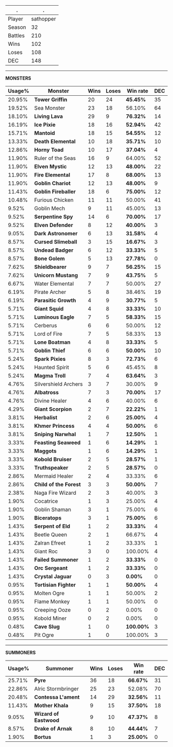 .|.
|-|-
Player|sathopper
Season|32
Battles|210
Wins|102
Loses|108
DEC|148

---
**MONSTERS**

Usage%|Monster|Wins|Loses|Win rate|DEC|
-|-|-|-|-|-|
20.95%|**Tower Griffin**|20|24|**45.45%**|35|
19.52%|Sea Monster|23|18|56.10%|64|
18.10%|**Living Lava**|29|9|**76.32%**|14|
16.19%|**Ice Pixie**|18|16|**52.94%**|42|
15.71%|**Mantoid**|18|15|**54.55%**|12|
13.33%|**Death Elemental**|10|18|**35.71%**|10|
12.86%|**Horny Toad**|10|17|**37.04%**|4|
11.90%|Ruler of the Seas|16|9|64.00%|52|
11.90%|**Elven Mystic**|12|13|**48.00%**|22|
11.90%|**Fire Elemental**|17|8|**68.00%**|13|
11.90%|**Goblin Chariot**|12|13|**48.00%**|9|
11.43%|**Goblin Fireballer**|18|6|**75.00%**|12|
10.48%|Furious Chicken|11|11|50.00%|41|
9.52%|Goblin Mech|9|11|45.00%|13|
9.52%|**Serpentine Spy**|14|6|**70.00%**|17|
9.52%|**Elven Defender**|8|12|**40.00%**|3|
9.05%|**Dark Astronomer**|6|13|**31.58%**|4|
8.57%|**Cursed Slimeball**|3|15|**16.67%**|3|
8.57%|**Undead Badger**|6|12|**33.33%**|5|
8.57%|**Bone Golem**|5|13|**27.78%**|0|
7.62%|**Shieldbearer**|9|7|**56.25%**|15|
7.62%|**Unicorn Mustang**|7|9|**43.75%**|5|
6.67%|Water Elemental|7|7|50.00%|27|
6.19%|Pirate Archer|5|8|38.46%|19|
6.19%|**Parasitic Growth**|4|9|**30.77%**|5|
5.71%|**Giant Squid**|4|8|**33.33%**|10|
5.71%|**Luminous Eagle**|7|5|**58.33%**|15|
5.71%|Cerberus|6|6|50.00%|12|
5.71%|Lord of Fire|7|5|58.33%|13|
5.71%|**Lone Boatman**|4|8|**33.33%**|5|
5.71%|**Goblin Thief**|6|6|**50.00%**|10|
5.24%|**Spark Pixies**|8|3|**72.73%**|6|
5.24%|Haunted Spirit|5|6|45.45%|8|
5.24%|**Magma Troll**|7|4|**63.64%**|3|
4.76%|Silvershield Archers|3|7|30.00%|9|
4.76%|**Albatross**|7|3|**70.00%**|17|
4.76%|Divine Healer|4|6|40.00%|6|
4.29%|**Giant Scorpion**|2|7|**22.22%**|1|
3.81%|**Herbalist**|2|6|**25.00%**|4|
3.81%|**Khmer Princess**|4|4|**50.00%**|6|
3.81%|**Sniping Narwhal**|1|7|**12.50%**|1|
3.33%|**Feasting Seaweed**|1|6|**14.29%**|1|
3.33%|**Maggots**|1|6|**14.29%**|1|
3.33%|**Kobold Bruiser**|2|5|**28.57%**|1|
3.33%|**Truthspeaker**|2|5|**28.57%**|0|
2.86%|Mermaid Healer|2|4|33.33%|6|
2.86%|**Child of the Forest**|3|3|**50.00%**|7|
2.38%|Naga Fire Wizard|2|3|40.00%|3|
1.90%|Cocatrice|1|3|25.00%|4|
1.90%|Goblin Shaman|3|1|75.00%|6|
1.90%|**Biceratops**|3|1|**75.00%**|6|
1.43%|**Serpent of Eld**|1|2|**33.33%**|4|
1.43%|Beetle Queen|2|1|66.67%|4|
1.43%|Zalran Efreet|1|2|33.33%|1|
1.43%|Giant Roc|3|0|100.00%|4|
1.43%|**Failed Summoner**|1|2|**33.33%**|0|
1.43%|**Orc Sergeant**|1|2|**33.33%**|0|
1.43%|**Crystal Jaguar**|0|3|**0.00%**|0|
0.95%|**Tortisian Fighter**|1|1|**50.00%**|4|
0.95%|Molten Ogre|1|1|50.00%|2|
0.95%|Flame Monkey|1|1|50.00%|0|
0.95%|Creeping Ooze|0|2|0.00%|0|
0.95%|Kobold Miner|0|2|0.00%|0|
0.48%|**Cave Slug**|1|0|**100.00%**|3|
0.48%|Pit Ogre|1|0|100.00%|3|

---
**SUMMONERS**

Usage%|Summoner|Wins|Loses|Win rate|DEC|
-|-|-|-|-|-|
25.71%|**Pyre**|36|18|**66.67%**|31|
22.86%|Alric Stormbringer|25|23|52.08%|70|
20.48%|**Contessa L'ament**|14|29|**32.56%**|11|
11.43%|**Mother Khala**|9|15|**37.50%**|18|
9.05%|**Wizard of Eastwood**|9|10|**47.37%**|8|
8.57%|**Drake of Arnak**|8|10|**44.44%**|7|
1.90%|**Bortus**|1|3|**25.00%**|0|
